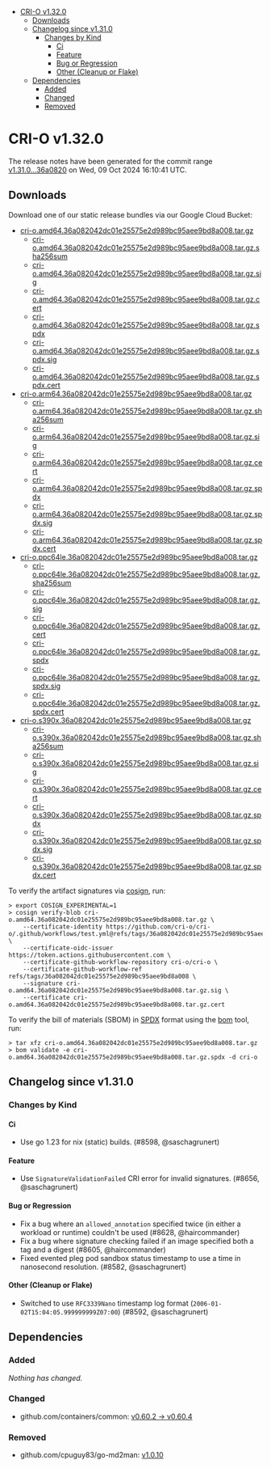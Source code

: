 - [CRI-O v1.32.0](#cri-o-v1320)
  - [Downloads](#downloads)
  - [Changelog since v1.31.0](#changelog-since-v1310)
    - [Changes by Kind](#changes-by-kind)
      - [Ci](#ci)
      - [Feature](#feature)
      - [Bug or Regression](#bug-or-regression)
      - [Other (Cleanup or Flake)](#other-cleanup-or-flake)
  - [Dependencies](#dependencies)
    - [Added](#added)
    - [Changed](#changed)
    - [Removed](#removed)

# CRI-O v1.32.0

The release notes have been generated for the commit range
[v1.31.0...36a0820](https://github.com/cri-o/cri-o/compare/v1.31.0...v1.32.0) on Wed, 09 Oct 2024 16:10:41 UTC.

## Downloads

Download one of our static release bundles via our Google Cloud Bucket:

- [cri-o.amd64.36a082042dc01e25575e2d989bc95aee9bd8a008.tar.gz](https://storage.googleapis.com/cri-o/artifacts/cri-o.amd64.36a082042dc01e25575e2d989bc95aee9bd8a008.tar.gz)
  - [cri-o.amd64.36a082042dc01e25575e2d989bc95aee9bd8a008.tar.gz.sha256sum](https://storage.googleapis.com/cri-o/artifacts/cri-o.amd64.36a082042dc01e25575e2d989bc95aee9bd8a008.tar.gz.sha256sum)
  - [cri-o.amd64.36a082042dc01e25575e2d989bc95aee9bd8a008.tar.gz.sig](https://storage.googleapis.com/cri-o/artifacts/cri-o.amd64.36a082042dc01e25575e2d989bc95aee9bd8a008.tar.gz.sig)
  - [cri-o.amd64.36a082042dc01e25575e2d989bc95aee9bd8a008.tar.gz.cert](https://storage.googleapis.com/cri-o/artifacts/cri-o.amd64.36a082042dc01e25575e2d989bc95aee9bd8a008.tar.gz.cert)
  - [cri-o.amd64.36a082042dc01e25575e2d989bc95aee9bd8a008.tar.gz.spdx](https://storage.googleapis.com/cri-o/artifacts/cri-o.amd64.36a082042dc01e25575e2d989bc95aee9bd8a008.tar.gz.spdx)
  - [cri-o.amd64.36a082042dc01e25575e2d989bc95aee9bd8a008.tar.gz.spdx.sig](https://storage.googleapis.com/cri-o/artifacts/cri-o.amd64.36a082042dc01e25575e2d989bc95aee9bd8a008.tar.gz.spdx.sig)
  - [cri-o.amd64.36a082042dc01e25575e2d989bc95aee9bd8a008.tar.gz.spdx.cert](https://storage.googleapis.com/cri-o/artifacts/cri-o.amd64.36a082042dc01e25575e2d989bc95aee9bd8a008.tar.gz.spdx.cert)
- [cri-o.arm64.36a082042dc01e25575e2d989bc95aee9bd8a008.tar.gz](https://storage.googleapis.com/cri-o/artifacts/cri-o.arm64.36a082042dc01e25575e2d989bc95aee9bd8a008.tar.gz)
  - [cri-o.arm64.36a082042dc01e25575e2d989bc95aee9bd8a008.tar.gz.sha256sum](https://storage.googleapis.com/cri-o/artifacts/cri-o.arm64.36a082042dc01e25575e2d989bc95aee9bd8a008.tar.gz.sha256sum)
  - [cri-o.arm64.36a082042dc01e25575e2d989bc95aee9bd8a008.tar.gz.sig](https://storage.googleapis.com/cri-o/artifacts/cri-o.arm64.36a082042dc01e25575e2d989bc95aee9bd8a008.tar.gz.sig)
  - [cri-o.arm64.36a082042dc01e25575e2d989bc95aee9bd8a008.tar.gz.cert](https://storage.googleapis.com/cri-o/artifacts/cri-o.arm64.36a082042dc01e25575e2d989bc95aee9bd8a008.tar.gz.cert)
  - [cri-o.arm64.36a082042dc01e25575e2d989bc95aee9bd8a008.tar.gz.spdx](https://storage.googleapis.com/cri-o/artifacts/cri-o.arm64.36a082042dc01e25575e2d989bc95aee9bd8a008.tar.gz.spdx)
  - [cri-o.arm64.36a082042dc01e25575e2d989bc95aee9bd8a008.tar.gz.spdx.sig](https://storage.googleapis.com/cri-o/artifacts/cri-o.arm64.36a082042dc01e25575e2d989bc95aee9bd8a008.tar.gz.spdx.sig)
  - [cri-o.arm64.36a082042dc01e25575e2d989bc95aee9bd8a008.tar.gz.spdx.cert](https://storage.googleapis.com/cri-o/artifacts/cri-o.arm64.36a082042dc01e25575e2d989bc95aee9bd8a008.tar.gz.spdx.cert)
- [cri-o.ppc64le.36a082042dc01e25575e2d989bc95aee9bd8a008.tar.gz](https://storage.googleapis.com/cri-o/artifacts/cri-o.ppc64le.36a082042dc01e25575e2d989bc95aee9bd8a008.tar.gz)
  - [cri-o.ppc64le.36a082042dc01e25575e2d989bc95aee9bd8a008.tar.gz.sha256sum](https://storage.googleapis.com/cri-o/artifacts/cri-o.ppc64le.36a082042dc01e25575e2d989bc95aee9bd8a008.tar.gz.sha256sum)
  - [cri-o.ppc64le.36a082042dc01e25575e2d989bc95aee9bd8a008.tar.gz.sig](https://storage.googleapis.com/cri-o/artifacts/cri-o.ppc64le.36a082042dc01e25575e2d989bc95aee9bd8a008.tar.gz.sig)
  - [cri-o.ppc64le.36a082042dc01e25575e2d989bc95aee9bd8a008.tar.gz.cert](https://storage.googleapis.com/cri-o/artifacts/cri-o.ppc64le.36a082042dc01e25575e2d989bc95aee9bd8a008.tar.gz.cert)
  - [cri-o.ppc64le.36a082042dc01e25575e2d989bc95aee9bd8a008.tar.gz.spdx](https://storage.googleapis.com/cri-o/artifacts/cri-o.ppc64le.36a082042dc01e25575e2d989bc95aee9bd8a008.tar.gz.spdx)
  - [cri-o.ppc64le.36a082042dc01e25575e2d989bc95aee9bd8a008.tar.gz.spdx.sig](https://storage.googleapis.com/cri-o/artifacts/cri-o.ppc64le.36a082042dc01e25575e2d989bc95aee9bd8a008.tar.gz.spdx.sig)
  - [cri-o.ppc64le.36a082042dc01e25575e2d989bc95aee9bd8a008.tar.gz.spdx.cert](https://storage.googleapis.com/cri-o/artifacts/cri-o.ppc64le.36a082042dc01e25575e2d989bc95aee9bd8a008.tar.gz.spdx.cert)
- [cri-o.s390x.36a082042dc01e25575e2d989bc95aee9bd8a008.tar.gz](https://storage.googleapis.com/cri-o/artifacts/cri-o.s390x.36a082042dc01e25575e2d989bc95aee9bd8a008.tar.gz)
  - [cri-o.s390x.36a082042dc01e25575e2d989bc95aee9bd8a008.tar.gz.sha256sum](https://storage.googleapis.com/cri-o/artifacts/cri-o.s390x.36a082042dc01e25575e2d989bc95aee9bd8a008.tar.gz.sha256sum)
  - [cri-o.s390x.36a082042dc01e25575e2d989bc95aee9bd8a008.tar.gz.sig](https://storage.googleapis.com/cri-o/artifacts/cri-o.s390x.36a082042dc01e25575e2d989bc95aee9bd8a008.tar.gz.sig)
  - [cri-o.s390x.36a082042dc01e25575e2d989bc95aee9bd8a008.tar.gz.cert](https://storage.googleapis.com/cri-o/artifacts/cri-o.s390x.36a082042dc01e25575e2d989bc95aee9bd8a008.tar.gz.cert)
  - [cri-o.s390x.36a082042dc01e25575e2d989bc95aee9bd8a008.tar.gz.spdx](https://storage.googleapis.com/cri-o/artifacts/cri-o.s390x.36a082042dc01e25575e2d989bc95aee9bd8a008.tar.gz.spdx)
  - [cri-o.s390x.36a082042dc01e25575e2d989bc95aee9bd8a008.tar.gz.spdx.sig](https://storage.googleapis.com/cri-o/artifacts/cri-o.s390x.36a082042dc01e25575e2d989bc95aee9bd8a008.tar.gz.spdx.sig)
  - [cri-o.s390x.36a082042dc01e25575e2d989bc95aee9bd8a008.tar.gz.spdx.cert](https://storage.googleapis.com/cri-o/artifacts/cri-o.s390x.36a082042dc01e25575e2d989bc95aee9bd8a008.tar.gz.spdx.cert)

To verify the artifact signatures via [cosign](https://github.com/sigstore/cosign), run:

```console
> export COSIGN_EXPERIMENTAL=1
> cosign verify-blob cri-o.amd64.36a082042dc01e25575e2d989bc95aee9bd8a008.tar.gz \
    --certificate-identity https://github.com/cri-o/cri-o/.github/workflows/test.yml@refs/tags/36a082042dc01e25575e2d989bc95aee9bd8a008 \
    --certificate-oidc-issuer https://token.actions.githubusercontent.com \
    --certificate-github-workflow-repository cri-o/cri-o \
    --certificate-github-workflow-ref refs/tags/36a082042dc01e25575e2d989bc95aee9bd8a008 \
    --signature cri-o.amd64.36a082042dc01e25575e2d989bc95aee9bd8a008.tar.gz.sig \
    --certificate cri-o.amd64.36a082042dc01e25575e2d989bc95aee9bd8a008.tar.gz.cert
```

To verify the bill of materials (SBOM) in [SPDX](https://spdx.org) format using the [bom](https://sigs.k8s.io/bom) tool, run:

```console
> tar xfz cri-o.amd64.36a082042dc01e25575e2d989bc95aee9bd8a008.tar.gz
> bom validate -e cri-o.amd64.36a082042dc01e25575e2d989bc95aee9bd8a008.tar.gz.spdx -d cri-o
```

## Changelog since v1.31.0

### Changes by Kind

#### Ci
 - Use go 1.23 for nix (static) builds. (#8598, @saschagrunert)

#### Feature
 - Use `SignatureValidationFailed` CRI error for invalid signatures. (#8656, @saschagrunert)

#### Bug or Regression
 - Fix a bug where an `allowed_annotation` specified twice (in either a workload or runtime) couldn't be used (#8628, @haircommander)
 - Fix a bug where signature checking failed if an image specified both a tag and a digest (#8605, @haircommander)
 - Fixed evented pleg pod sandbox status timestamp to use a time in nanosecond resolution. (#8582, @saschagrunert)

#### Other (Cleanup or Flake)
 - Switched to use `RFC3339Nano` timestamp log format (`2006-01-02T15:04:05.999999999Z07:00`) (#8592, @saschagrunert)

## Dependencies

### Added
_Nothing has changed._

### Changed
- github.com/containers/common: [v0.60.2 → v0.60.4](https://github.com/containers/common/compare/v0.60.2...v0.60.4)

### Removed
- github.com/cpuguy83/go-md2man: [v1.0.10](https://github.com/cpuguy83/go-md2man/tree/v1.0.10)
